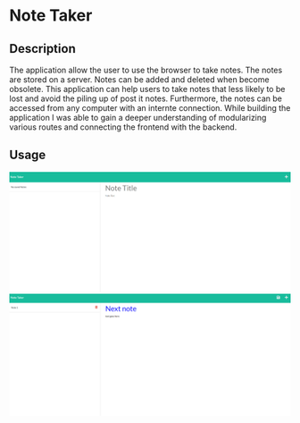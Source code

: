# Note Taker

## Description

The application allow the user to use the browser to take notes. The notes are stored on a server. Notes can be added and deleted when become obsolete. 
This application can help users to take notes that less likely to be lost and avoid the piling up of post it notes. Furthermore, the notes can be accessed from any computer with an internte connection. 
While building the application I was able to gain a deeper understanding of modularizing various routes and connecting the frontend with the backend. 



## Usage

![alt text](assets/notespage.png)
![alt text](assets/notespage2.png)

